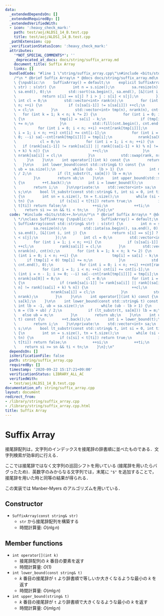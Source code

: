 ```yaml
---
data:
  _extendedDependsOn: []
  _extendedRequiredBy: []
  _extendedVerifiedWith:
  - icon: ':heavy_check_mark:'
    path: test/aoj/ALDS1_14_B.test.cpp
    title: test/aoj/ALDS1_14_B.test.cpp
  _pathExtension: cpp
  _verificationStatusIcon: ':heavy_check_mark:'
  attributes:
    '*NOT_SPECIAL_COMMENTS*': ''
    _deprecated_at_docs: docs/string/suffix_array.md
    document_title: Suffix Array
    links: []
  bundledCode: "#line 1 \"string/suffix_array.cpp\"\n#include <bits/stdc++.h>\n\n\
    /*\n * @brief Suffix Array\n * @docs docs/string/suffix_array.md\n */\nclass SuffixArray\
    \ {\npublic:\n    SuffixArray() = default;\n    explicit SuffixArray(const std::string&\
    \ str) : s(str) {\n        int n = s.size();\n        sa.resize(n);\n        std::iota(sa.begin(),\
    \ sa.end(), 0);\n        std::sort(sa.begin(), sa.end(), [&](int i, int j) {\n\
    \            return s[i] == s[j] ? i > j : s[i] < s[j];\n        });\n       \
    \ int cl = 0;\n        std::vector<int> rank(n);\n        for (int i = 1; i <\
    \ n; ++i) {\n            if (s[sa[i-1]] != s[sa[i]]) ++cl;\n            rank[sa[i]]\
    \ = cl;\n        }\n        std::vector<int> tmp(n), nrank(n), cnt(n);\n     \
    \   for (int k = 1; k < n; k *= 2) {\n            for (int i = 0; i < n; ++i)\
    \ {\n                tmp[i] = sa[i] - k;\n                if (tmp[i] < 0) tmp[i]\
    \ += n;\n            }\n            std::fill(cnt.begin(), cnt.end(), 0);\n  \
    \          for (int i = 0; i < n; ++i) ++cnt[rank[tmp[i]]];\n            for (int\
    \ i = 1; i < n; ++i) cnt[i] += cnt[i-1];\n            for (int i = n - 1; i >=\
    \ 0; --i) sa[--cnt[rank[tmp[i]]]] = tmp[i];\n            nrank[sa[0]] = 0;\n \
    \           cl = 0;\n            for (int i = 1; i < n; ++i) {\n             \
    \   if (rank[sa[i-1]] != rank[sa[i]] || rank[(sa[i-1] + k) % n] != rank[(sa[i]\
    \ + k) % n]) {\n                    ++cl;\n                }\n               \
    \ nrank[sa[i]] = cl;\n            }\n            std::swap(rank, nrank);\n   \
    \     }\n    }\n\n    int operator[](int k) const {\n        return sa[k];\n \
    \   }\n\n    int lower_bound(const std::string& t) const {\n        int lb = -1,\
    \ ub = sa.size();\n        while (ub - lb > 1) {\n            int m = (lb + ub)\
    \ / 2;\n            if (lt_substr(t, sa[m])) lb = m;\n            else ub = m;\n\
    \        }\n        return ub;\n    }\n\n    int upper_bound(std::string& t) const\
    \ {\n        ++t.back();\n        int i = lower_bound(t);\n        --t.back();\n\
    \        return i;\n    }\n\nprivate:\n    std::vector<int> sa;\n    const std::string\
    \ s;\n\n    bool lt_substr(const std::string& t, int si = 0, int ti = 0) const\
    \ {\n        int sn = s.size(), tn = t.size();\n        while (si < sn && ti <\
    \ tn) {\n            if (s[si] < t[ti]) return true;\n            if (s[si] >\
    \ t[ti]) return false;\n            ++si;\n            ++ti;\n        }\n    \
    \    return si >= sn && ti < tn;\n    }\n};\n"
  code: "#include <bits/stdc++.h>\n\n/*\n * @brief Suffix Array\n * @docs docs/string/suffix_array.md\n\
    \ */\nclass SuffixArray {\npublic:\n    SuffixArray() = default;\n    explicit\
    \ SuffixArray(const std::string& str) : s(str) {\n        int n = s.size();\n\
    \        sa.resize(n);\n        std::iota(sa.begin(), sa.end(), 0);\n        std::sort(sa.begin(),\
    \ sa.end(), [&](int i, int j) {\n            return s[i] == s[j] ? i > j : s[i]\
    \ < s[j];\n        });\n        int cl = 0;\n        std::vector<int> rank(n);\n\
    \        for (int i = 1; i < n; ++i) {\n            if (s[sa[i-1]] != s[sa[i]])\
    \ ++cl;\n            rank[sa[i]] = cl;\n        }\n        std::vector<int> tmp(n),\
    \ nrank(n), cnt(n);\n        for (int k = 1; k < n; k *= 2) {\n            for\
    \ (int i = 0; i < n; ++i) {\n                tmp[i] = sa[i] - k;\n           \
    \     if (tmp[i] < 0) tmp[i] += n;\n            }\n            std::fill(cnt.begin(),\
    \ cnt.end(), 0);\n            for (int i = 0; i < n; ++i) ++cnt[rank[tmp[i]]];\n\
    \            for (int i = 1; i < n; ++i) cnt[i] += cnt[i-1];\n            for\
    \ (int i = n - 1; i >= 0; --i) sa[--cnt[rank[tmp[i]]]] = tmp[i];\n           \
    \ nrank[sa[0]] = 0;\n            cl = 0;\n            for (int i = 1; i < n; ++i)\
    \ {\n                if (rank[sa[i-1]] != rank[sa[i]] || rank[(sa[i-1] + k) %\
    \ n] != rank[(sa[i] + k) % n]) {\n                    ++cl;\n                }\n\
    \                nrank[sa[i]] = cl;\n            }\n            std::swap(rank,\
    \ nrank);\n        }\n    }\n\n    int operator[](int k) const {\n        return\
    \ sa[k];\n    }\n\n    int lower_bound(const std::string& t) const {\n       \
    \ int lb = -1, ub = sa.size();\n        while (ub - lb > 1) {\n            int\
    \ m = (lb + ub) / 2;\n            if (lt_substr(t, sa[m])) lb = m;\n         \
    \   else ub = m;\n        }\n        return ub;\n    }\n\n    int upper_bound(std::string&\
    \ t) const {\n        ++t.back();\n        int i = lower_bound(t);\n        --t.back();\n\
    \        return i;\n    }\n\nprivate:\n    std::vector<int> sa;\n    const std::string\
    \ s;\n\n    bool lt_substr(const std::string& t, int si = 0, int ti = 0) const\
    \ {\n        int sn = s.size(), tn = t.size();\n        while (si < sn && ti <\
    \ tn) {\n            if (s[si] < t[ti]) return true;\n            if (s[si] >\
    \ t[ti]) return false;\n            ++si;\n            ++ti;\n        }\n    \
    \    return si >= sn && ti < tn;\n    }\n};\n"
  dependsOn: []
  isVerificationFile: false
  path: string/suffix_array.cpp
  requiredBy: []
  timestamp: '2020-09-22 15:17:21+09:00'
  verificationStatus: LIBRARY_ALL_AC
  verifiedWith:
  - test/aoj/ALDS1_14_B.test.cpp
documentation_of: string/suffix_array.cpp
layout: document
redirect_from:
- /library/string/suffix_array.cpp
- /library/string/suffix_array.cpp.html
title: Suffix Array
---
```

# Suffix Array

接尾辞配列は，文字列のインデックスを接尾辞の辞書順に並べたものである．文字列検索が効率的に行える．

ここでは接尾辞ではなく文字列の巡回シフトを用いている (接尾辞を用いたらバグったため)．英数字のみからなる文字列では，末尾に `"$"` を追加することで，接尾辞を用いた時と同等の結果が得られる．

この実装では Manber-Myers のアルゴリズムを用いている．

## Constructor

- `SuffixArray(const string& str)`
    - `str` から接尾辞配列を構築する
    - 時間計算量: $O(n\lg n)$

## Member functions

- `int operator[](int k)`
    - 接尾辞配列の $k$ 番目の要素を返す
    - 時間計算量: $O(1)$
- `int lower_bound(const string& t)`
    - $k$ 番目の接尾辞が `t` より辞書順で等しいか大きくなるような最小の $k$ を返す
    - 時間計算量: $O(m\lg n)$
- `int upper_bound(string& t)`
    - $k$ 番目の接尾辞が `t` より辞書順で大きくなるような最小の $k$ を返す
    - 時間計算量: $O(m\lg n)$